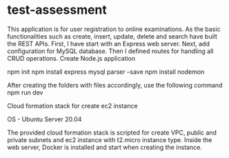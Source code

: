 # test-assessment

This application is for user registration to online examinations. As the basic functionalities such as create, insert, update, delete and search have built the REST APIs.  First, I have start with an Express web server. Next, add configuration for MySQL database. Then I defined routes for handling all CRUD operations.
Create Node.js application

npm init
npm install express mysql parser –save
npm install nodemon

After creating the folders with files accordingly, use the following command
npm run dev

Cloud formation stack for create ec2 instance

OS - Ubuntu Server 20.04 

The provided cloud formation stack is scripted for create VPC, public and private subnets and ec2 instance with t2.micro instance type. Inside the web server, Docker is installed and start when creating the instance. 
